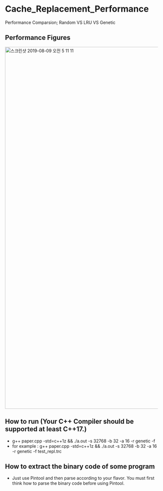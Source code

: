 # Cache_Replacement_Performance
Performance Comparsion; Random VS LRU VS Genetic

## Performance Figures
<img width="1190" alt="스크린샷 2019-08-09 오전 5 11 11" src="https://user-images.githubusercontent.com/12508269/62735149-7c37b680-ba65-11e9-979d-973a56f47fa0.png">

## How to run (Your C++ Compiler should be supported at least C++17.)
- g++ paper.cpp -std=c++1z && ./a.out -s 32768 -b 32 -a 16 -r genetic -f <trace file>
- for example :
   g++ paper.cpp -std=c++1z && ./a.out -s 32768 -b 32 -a 16 -r genetic -f test_repl.trc
   
## How to extract the binary code of some program
- Just use Pintool and then parse according to your flavor. You must first think how to parse the binary code before using Pintool.

